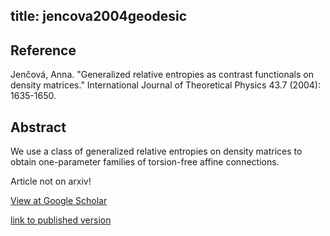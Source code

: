 title: jencova2004geodesic
---


## Reference

Jenčová, Anna. "Generalized relative entropies as contrast functionals on density matrices." International Journal of Theoretical Physics 43.7 (2004): 1635-1650.

## Abstract 

We use a class of generalized relative entropies on density matrices to obtain one-parameter families of torsion-free affine connections.

Article not on arxiv!


[View at Google Scholar](https://scholar.google.com/scholar?oi=bibs&hl=sk&cluster=10714241442111122446)

[link to published version](http://www.mat.savba.sk/~jencova/pdf/ijtp.pdf) 
